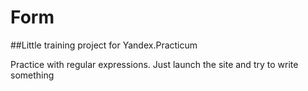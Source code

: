 # Form
##Little training project for Yandex.Practicum

Practice with regular expressions. Just launch the site and try to write something
